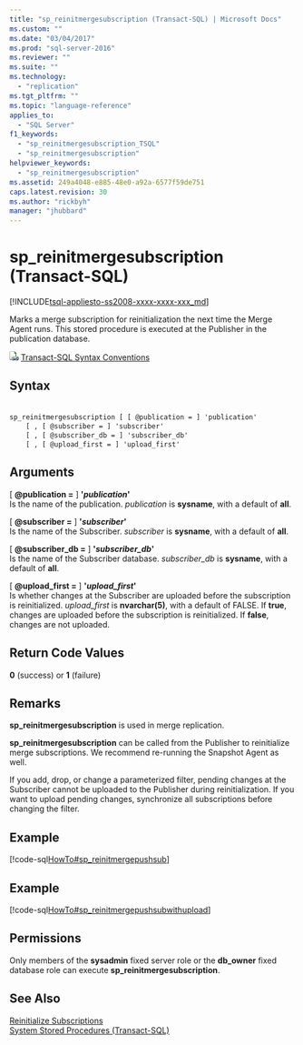 ```yaml
---
title: "sp_reinitmergesubscription (Transact-SQL) | Microsoft Docs"
ms.custom: ""
ms.date: "03/04/2017"
ms.prod: "sql-server-2016"
ms.reviewer: ""
ms.suite: ""
ms.technology: 
  - "replication"
ms.tgt_pltfrm: ""
ms.topic: "language-reference"
applies_to: 
  - "SQL Server"
f1_keywords: 
  - "sp_reinitmergesubscription_TSQL"
  - "sp_reinitmergesubscription"
helpviewer_keywords: 
  - "sp_reinitmergesubscription"
ms.assetid: 249a4048-e885-48e0-a92a-6577f59de751
caps.latest.revision: 30
ms.author: "rickbyh"
manager: "jhubbard"
---
```

# sp_reinitmergesubscription (Transact-SQL)
[!INCLUDE[tsql-appliesto-ss2008-xxxx-xxxx-xxx_md](../../database-engine/configure/windows/includes/tsql-appliesto-ss2008-xxxx-xxxx-xxx-md.md)]

  Marks a merge subscription for reinitialization the next time the Merge Agent runs. This stored procedure is executed at the Publisher in the publication database.  
  
 ![Topic link icon](../../database-engine/configure/windows/media/topic-link.gif "Topic link icon") [Transact-SQL Syntax Conventions](../Topic/Transact-SQL%20Syntax%20Conventions%20\(Transact-SQL\).md)  
  
## Syntax  
  
```  
  
sp_reinitmergesubscription [ [ @publication = ] 'publication'  
    [ , [ @subscriber = ] 'subscriber'  
    [ , [ @subscriber_db = ] 'subscriber_db'  
    [ , [ @upload_first = ] 'upload_first'  
```  
  
## Arguments  
 [ **@publication =** ] **'***publication***'**  
 Is the name of the publication. *publication* is **sysname**, with a default of **all**.  
  
 [ **@subscriber =** ] **'***subscriber***'**  
 Is the name of the Subscriber. *subscriber* is **sysname**, with a default of **all**.  
  
 [ **@subscriber_db =** ] **'***subscriber_db***'**  
 Is the name of the Subscriber database. *subscriber_db* is **sysname**, with a default of **all**.  
  
 [ **@upload_first =** ] **'***upload_first***'**  
 Is whether changes at the Subscriber are uploaded before the subscription is reinitialized. *upload_first* is **nvarchar(5)**, with a default of FALSE. If **true**, changes are uploaded before the subscription is reinitialized. If **false**, changes are not uploaded.  
  
## Return Code Values  
 **0** (success) or **1** (failure)  
  
## Remarks  
 **sp_reinitmergesubscription** is used in merge replication.  
  
 **sp_reinitmergesubscription** can be called from the Publisher to reinitialize merge subscriptions. We recommend re-running the Snapshot Agent as well.  
  
 If you add, drop, or change a parameterized filter, pending changes at the Subscriber cannot be uploaded to the Publisher during reinitialization. If you want to upload pending changes, synchronize all subscriptions before changing the filter.  
  
## Example  
 [!code-sql[HowTo#sp_reinitmergepushsub](../../relational-databases/replication/codesnippet/tsql/sp-reinitmergesubscripti_1.sql)]  
  
## Example  
 [!code-sql[HowTo#sp_reinitmergepushsubwithupload](../../relational-databases/replication/codesnippet/tsql/sp-reinitmergesubscripti_2.sql)]  
  
## Permissions  
 Only members of the **sysadmin** fixed server role or the **db_owner** fixed database role can execute **sp_reinitmergesubscription**.  
  
## See Also  
 [Reinitialize Subscriptions](../../relational-databases/replication/reinitialize-subscriptions.md)   
 [System Stored Procedures &#40;Transact-SQL&#41;](../../relational-databases/system-stored-procedures/system-stored-procedures-transact-sql.md)  
  
  